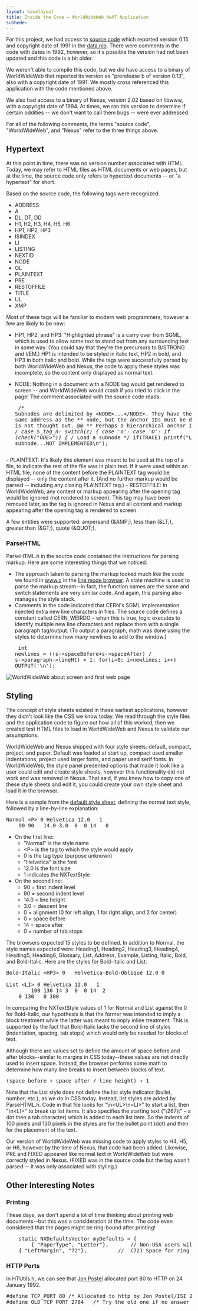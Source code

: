 ```yaml
---
layout: baselayout
title: Inside the Code — WorldWideWeb NeXT Application
subhede: 
---
```


<section>

For this project, we had access to <a href="https://github.com/cynthia/WorldWideWeb">source code</a> which reported version 0.15 and copyright date of 1991 in the <a href="https://github.com/cynthia/WorldWideWeb/blob/master/NextStep/Implementation/WorldWideWeb.nib/data.nib">data.nib</a>. There were comments in the code with dates in 1992, however, so it's possible the version had not been updated and this code is a bit older. 

We weren't able to compile this code, but we did have access to a binary of WorldWideWeb that reported its version as "prerelease b of version 0.13", also with a copyright date of 1991. We mostly cross referenced this application with the code mentioned above. 

We also had access to a binary of Nexus, version 2.02 based on libwww, with a copyright date of 1994. At times, we ran this version to determine if certain oddities -- we don't want to call them bugs -- were ever addressed. 

For all of the following comments, the terms "source code", "WorldWideWeb", and "Nexus" refer to the three things above. 

## Hypertext

At this point in time, there was no version number associated with HTML. Today, we may refer to HTML files as HTML documents or web pages, but at the time, the source code only refers to hypertext documents -- or "a hypertext" for short. 

Based on the source code, the following tags were recognized:

- ADDRESS
- A
- DL, DT, DD
- H1, H2, H3, H4, H5, H6
- HP1, HP2, HP3
- ISINDEX
- LI
- LISTING
- NEXTID
- NODE
- OL
- PLAINTEXT
- PRE
- RESTOFFILE
- TITLE
- UL
- XMP

Most of these tags will be familiar to modern web programmers, however a few are likely to be new:

- HP1, HP2, and HP3: "Highlighted phrase" is a carry over from SGML, which is used to allow some text to stand out from any surrounding text in some way. (You could say that they're the precursors to B/STRONG and I/EM.) HP1 is intended to be styled in italic text, HP2 in bold, and HP3 in both italic and bold. While the tags were successfully parsed by both WorldWideWeb and Nexus, the code to apply these styles was incomplete, so the content only displayed as normal text. 

- NODE: Nothing in a document with a NODE tag would get rendered to screen -- and WorldWideWeb would crash if you tried to click in the page! The comment associated with the source code reads:<pre>
/* Subnodes are delimited by &lt;NODE&gt;...&lt;/NODE&gt;. They have the same address as the
** node, but the anchor IDs must be different. This is not thought out.	@@
** Perhaps a hierarchical anchor ID format ....
*/
	case S_tag_n:
	    switch(c) {
	    case 'o':
	    case 'O':	if (check("ODE&gt;")) {	/* Load a subnode */
			    if(TRACE)  printf("Loading subnode...NOT IMPLEMENTED\n");
</pre>
- PLAINTEXT: It's likely this element was meant to be used at the top of a file, to indicate the rest of the file was in plain text. If it were used within an HTML file, none of the content before the PLAINTEXT tag would be displayed -- only the content after it. (And no further markup would be parsed -- including any closing PLAINTEXT tag.)
- RESTOFFILE: In WorldWideWeb, any content or markup appearing after the opening tag would be ignored (not rendered to screen). This tag may have been removed later, as the tag is ignored in Nexus and all content and markup appearing after the opening tag is rendered to screen. 

A few entities were supported: ampersand (&amp;AMP;), less than (&amp;LT;), greater than (&amp;GT;), quote (&amp;QUOT;).


### ParseHTML

ParseHTML.h in the source code contained the instructions for parsing markup. Here are some interesting things that we noticed: 

- The approach taken to parsing the markup looked much like the code we found in www.c in the <a href="http://line-mode.cern.ch">line mode browser</a>. A state machine is used to parse the markup stream--in fact, the function names are the same and switch statements are very similar code. And again, this parsing also manages the style stack.
- Comments in the code indicated that CERN's SGML implementation injected extra new line characters in files. The source code defines a constant called CERN_WEIRDO – when this is true, logic executes to identify multiple new line characters and replace them with a single paragraph tag/output. (To output a paragraph, math was done using the styles to determine how many newlines to add to the window.)<pre>
int newlines = ((s-&gt;spaceBefore+s-&gt;spaceAfter) / s->paragraph-&gt;lineHt) + 1;
for(i=0; i&lt;newlines; i++) OUTPUT('\n');
</pre>

</section>

<section>

![WorldWideWeb about screen and first web page](/images/screenshots/next_screenshot_02.png)

## Styling 

The concept of style sheets existed in these earliest applications, however they didn't look like the CSS we know today. We read through the style files and the application code to figure out how all of this worked, then we created test HTML files to load in WorldWideWeb and Nexus to validate our assumptions. 

WorldWideWeb and Nexus shipped with four style sheets: default, compact, project, and paper. Default was loaded at start up, compact used smaller indentations, project used larger fonts, and paper used serif fonts. In WorldWideWeb, the style panel presented options that made it look like a user could edit and create style sheets, however this functionality did not work and was removed in Nexus. That said, if you knew how to copy one of these style sheets and edit it, you could create your own style sheet and load it in the browser.

Here is a sample from the <a href="https://github.com/cynthia/WorldWideWeb/blob/master/NextStep/Implementation/WorldWideWeb.app/default.style">default style sheet</a>, defining the normal text style, followed by a line-by-line explanation:
<pre>
Normal &lt;P&gt; 0 Helvetica 12.0   1
	90 90	14.0 3.0  0  0 14	0
</pre>

- On the first line:
  - "Normal" is the style name
  - &lt;P&gt; is the tag to which the style would apply
  - 0 is the tag type (purpose unknown)
  - "Helvetica" is the font
  - 12.0 is the font size
  - 1 indicates the NXTextStyle
- On the second line:
  - 90 = first indent level
  - 90 = second indent level
  - 14.0 = line height
  - 3.0 = descent line
  - 0 = alignment (0 for left align, 1 for right align, and 2 for center)
  - 0 = space before
  - 14 = space after
  - 0 = number of tab stops

The browsers expected 15 styles to be defined. In addition to Normal, the style names expected were: Heading1, Heading2, Heading3, Heading4, Heading5, Heading6, Glossary, List, Address, Example, Listing, Italic, Bold, and Bold-Italic. Here are the styles for Bold-Italic and List:
<pre>
Bold-Italic &lt;HP3&gt; 0	Helvetica-Bold-Oblique 12.0	0

List &lt;LI&gt; 0 Helvetica 12.0   1
        100 130	14 3  0  0 14  2
	0 130	0 300
</pre>

In comparing the NXTextStyle values of 1 for Normal and List against the 0 for Bold-Italic, our hypothesis is that the former was intended to imply a block treatment while the latter was meant to imply inline treatment. This is supported by the fact that Bold-Italic lacks the second line of styles (indentation, spacing, tab stops) which would only be needed for blocks of text. 

Although there are values set to define the amount of space before and after blocks--similar to margins in CSS today--these values are not directly used to insert space. Instead, the browser performs some math to determine how many line breaks to insert between blocks of text. 
<pre>
(space before + space after / line height) + 1
</pre>

Note that the List style does not define the list style indicator (bullet, number, etc.), as we do in CSS today. Instead, list styles are added by ParseHTML.h. Code in that file looks for "\n&lt;UL&gt;\n&lt;LI&gt;" to start a list, then "\n&lt;LI&gt;" to break up list items. It also specifies the starting text ("\267\t" – a dot then a tab character) which is added to each list item. So the indents of 100 pixels and 130 pixels in the styles are for the bullet point (dot) and then for the placement of the text. 

Our version of WorldWideWeb was missing code to apply styles to H4, H5, or H6, however by the time of Nexus, that code had been added. Likewise, PRE and FIXED appeared like normal text in WorldWideWeb but were correctly styled in Nexus. (FIXED was in the source code but the tag wasn't parsed -- it was only associated with styling.)

## Other Interesting Notes

### Printing
These days, we don't spend a lot of time thinking about printing web documents--but this was a consideration at the time. The code even considered that the pages might be ring-bound after printing!

<pre>
    static NXDefaultsVector myDefaults = {
        { "PaperType", "Letter"},		// Non-USA users will have to override
	{ "LeftMargin", "72"},			//  (72) Space for ring binding
</pre>

### HTTP Ports
In HTUtils.h, we can see that <a href="https://en.wikipedia.org/wiki/Jon_Postel">Jon Postel</a> allocated port 80 to HTTP on 24 January 1992. 

<pre>
#define TCP_PORT 80	/* Allocated to http by Jon Postel/ISI 24-Jan-92 */
#define OLD_TCP_PORT 2784	/* Try the old one if no answer on 80 */
</pre>


</section>